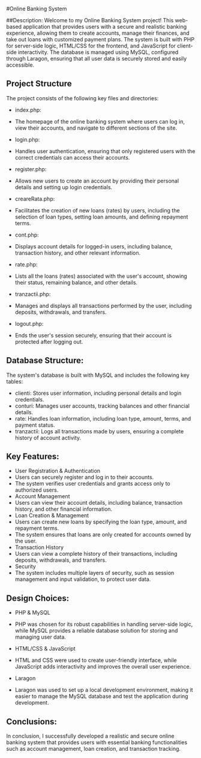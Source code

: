 #Online Banking System

##Description:
Welcome to my Online Banking System project! This web-based application that provides users with a secure and realistic banking experience, allowing them to create accounts, manage their finances, and take out loans with customized payment plans. The system is built with PHP for server-side logic, HTML/CSS for the frontend, and JavaScript for client-side interactivity. The database is managed using MySQL, configured through Laragon, ensuring that all user data is securely stored and easily accessible.

## Project Structure
The project consists of the following key files and directories:

- index.php:
- The homepage of the online banking system where users can log in, view their accounts, and navigate to different sections of the site.

- login.php:
- Handles user authentication, ensuring that only registered users with the correct credentials can access their accounts.

- register.php:
- Allows new users to create an account by providing their personal details and setting up login credentials.

- creareRata.php:
- Facilitates the creation of new loans (rates) by users, including the selection of loan types, setting loan amounts, and defining repayment terms.

- cont.php:
- Displays account details for logged-in users, including balance, transaction history, and other relevant information.

- rate.php:
- Lists all the loans (rates) associated with the user's account, showing their status, remaining balance, and other details.

- tranzactii.php:
- Manages and displays all transactions performed by the user, including deposits, withdrawals, and transfers.

- logout.php:
- Ends the user's session securely, ensuring that their account is protected after logging out.

## Database Structure:
The system's database is built with MySQL and includes the following key tables:

- clienti: Stores user information, including personal details and login credentials.
- conturi: Manages user accounts, tracking balances and other financial details.
- rate: Handles loan information, including loan type, amount, terms, and payment status.
- tranzactii: Logs all transactions made by users, ensuring a complete history of account activity.
  
## Key Features:
- User Registration & Authentication
- Users can securely register and log in to their accounts.
- The system verifies user credentials and grants access only to authorized users.
- Account Management
- Users can view their account details, including balance, transaction history, and other financial information.
- Loan Creation & Management
- Users can create new loans by specifying the loan type, amount, and repayment terms.
- The system ensures that loans are only created for accounts owned by the user.
- Transaction History
- Users can view a complete history of their transactions, including deposits, withdrawals, and transfers.
- Security
- The system includes multiple layers of security, such as session management and input validation, to protect user data.

## Design Choices:
- PHP & MySQL
- PHP was chosen for its robust capabilities in handling server-side logic, while MySQL provides a reliable database solution for storing and managing user data. 

- HTML/CSS & JavaScript
- HTML and CSS were used to create user-friendly interface, while JavaScript adds interactivity and improves the overall user experience.

- Laragon
- Laragon was used to set up a local development environment, making it easier to manage the MySQL database and test the application during development.

## Conclusions:
In conclusion, I successfully developed a realistic and secure online banking system that provides users with essential banking functionalities such as account management, loan creation, and transaction tracking.
